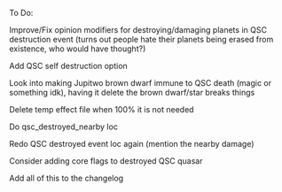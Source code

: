 To Do:

Improve/Fix opinion modifiers for destroying/damaging planets in QSC destruction event (turns out people hate their planets being erased from existence, who would have thought?)

Add QSC self destruction option

Look into making Jupitwo brown dwarf immune to QSC death (magic or something idk), having it delete the brown dwarf/star breaks things

Delete temp effect file when 100% it is not needed

Do qsc_destroyed_nearby loc

Redo QSC destroyed event loc again (mention the nearby damage)

Consider adding core flags to destroyed QSC quasar

Add all of this to the changelog